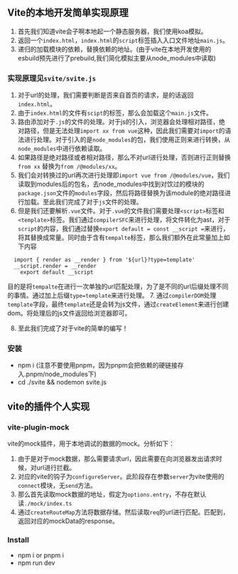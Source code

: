 ## Vite的本地开发简单实现原理
1. 首先我们知道vite会子啊本地起一个静态服务器，我们使用koa模拟。
2. 返回一个`index.html`，`index.html`的`script`标签插入入口文件地址`main.js`。
3. 递归的加载模块的依赖，替换依赖的地址。(由于vite在本地开发使用的esbuild预先进行了prebuild,我们简化模拟主要从node_modules中读取)

### 实现原理见`svite/svite.js`

1. 对于url的处理，我们需要判断是否来自首页的请求，是的话返回`index.html`。
2. 由于`index.html`的文件有`scipt`的标签，那么会加载这个`main.js`文件。
3. 路由添加对于`.js`的文件的处理。对于js的引入，浏览器会处理相对路径，绝对路径，但是无法处理`import xx from vue`这种，因此我们需要对`import`的语法进行处理。对于引入的是`node_modules`的包，我们使用正则来进行转换，从`node_modules`中进行依赖读取。
4. 如果路径是绝对路径或者相对路径，那么不对url进行处理，否则进行正则替换`from xx` 替换为`from /@modules/xx`。
5. 我们会对转换过的url再次进行处理即`import vue from /@modules/vue`，我们读取到modules后的包名，去node_modules中找到对饮过的模块的`package.json`文件的`modules`字段，然后将路径替换为该module的绝对路径进行加载。至此我们完成了对于`js`文件的处理。
6. 但是我们还要解析`.vue`文件。对于`.vue`的文件我们需要处理`<script>`标签和`<template>`标签。我们通过`compilerSFC`来进行处理，将文件转化为ast，对于`script`的内容，我们通过替换`export default = const __script =`来进行，将其替换成常量。同时由于含有`tempalte`标签，那么我们额外在此常量加上如下内容
```
  import { render as __render } from '${url}?type=template'
  __script.render = __render
    export default __script
```
目的是将`tempalte`在进行一次单独的url匹配处理，为了是不同的url后缀处理不同的事情。通过加上后缀`type=template`来进行处理。
7. 通过`compilerDOM`处理`template`字段，最终`template`还是会转为js文件，通过`createElement`来进行创建dom。将处理后的js文件返回给浏览器即可。

8. 至此我们完成了对于vite的简单的编写！

### 安装
 - npm i (注意不要使用pnpm，因为pnpm会把依赖的硬链接存入.pnpm/node_modules下)
 - cd ./svite && nodemon svite.js

## vite的插件个人实现

### vite-plugin-mock
vite的mock插件，用于本地调试的数据的mock。分析如下：
1. 由于是对于mock数据，那么需要请求url，因此需要在向浏览器发出请求时候，对url进行拦截。
2. 对应的vite的钩子为`configureServer`。此阶段存在参数`server`为vite使用的`connect`模块，无`send`方法。
3. 那么首先读取mock数据的地址，假定为`options.entry`，不存在默认读`./mock/index.ts`
4. 通过`createRouteMap`方法将数据存储。然后读取`req`的url进行匹配。匹配到，返回对应的mockData的response。

### Install
 - npm i or pnpm i
 - npm run dev